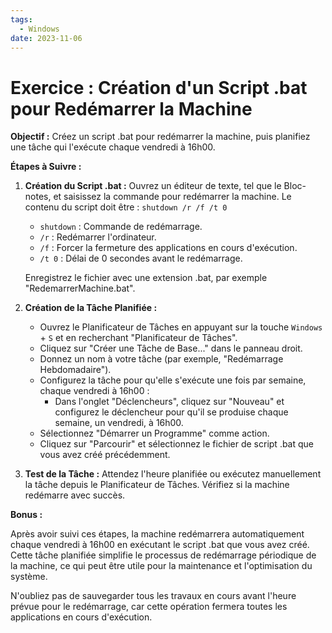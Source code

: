 ```yaml
---
tags:
  - Windows
date: 2023-11-06
---
```

# Exercice : Création d'un Script .bat pour Redémarrer la Machine

**Objectif :** Créez un script .bat pour redémarrer la machine, puis planifiez une tâche qui l'exécute chaque vendredi à 16h00.

**Étapes à Suivre :**

1. **Création du Script .bat :** Ouvrez un éditeur de texte, tel que le Bloc-notes, et saisissez la commande pour redémarrer la machine. Le contenu du script doit être : `shutdown /r /f /t 0`
    
    - `shutdown` : Commande de redémarrage.
    - `/r` : Redémarrer l'ordinateur.
    - `/f` : Forcer la fermeture des applications en cours d'exécution.
    - `/t 0` : Délai de 0 secondes avant le redémarrage.
    
    Enregistrez le fichier avec une extension .bat, par exemple "RedemarrerMachine.bat".
    
2. **Création de la Tâche Planifiée :**
    
    - Ouvrez le Planificateur de Tâches en appuyant sur la touche `Windows` + `S` et en recherchant "Planificateur de Tâches".
    - Cliquez sur "Créer une Tâche de Base..." dans le panneau droit.
    - Donnez un nom à votre tâche (par exemple, "Redémarrage Hebdomadaire").
    - Configurez la tâche pour qu'elle s'exécute une fois par semaine, chaque vendredi à 16h00 :
        - Dans l'onglet "Déclencheurs", cliquez sur "Nouveau" et configurez le déclencheur pour qu'il se produise chaque semaine, un vendredi, à 16h00.
    - Sélectionnez "Démarrer un Programme" comme action.
    - Cliquez sur "Parcourir" et sélectionnez le fichier de script .bat que vous avez créé précédemment.
3. **Test de la Tâche :** Attendez l'heure planifiée ou exécutez manuellement la tâche depuis le Planificateur de Tâches. Vérifiez si la machine redémarre avec succès.
    

**Bonus :**

Après avoir suivi ces étapes, la machine redémarrera automatiquement chaque vendredi à 16h00 en exécutant le script .bat que vous avez créé. Cette tâche planifiée simplifie le processus de redémarrage périodique de la machine, ce qui peut être utile pour la maintenance et l'optimisation du système.

N'oubliez pas de sauvegarder tous les travaux en cours avant l'heure prévue pour le redémarrage, car cette opération fermera toutes les applications en cours d'exécution.